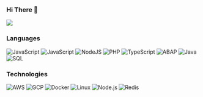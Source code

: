 ### Hi There 👋
[![](https://www.siddiquipro.com/dev.jpg)](https://www.siddiquipro.com/)

### Languages

![JavaScript](https://img.shields.io/badge/-JavaScript-aqua?&logo=JavaScript)
![JavaScript](https://img.shields.io/badge/-VueJS-aqua?&logo=Vue.js)
![NodeJS](https://img.shields.io/badge/-NodeJs-aqua?&logo=node.js)
![PHP](https://img.shields.io/badge/-PHP-aqua?&logo=PHP)
![TypeScript](https://img.shields.io/badge/-TypeScript-aqua?&logo=TypeScript)
![ABAP](https://img.shields.io/badge/-ABAP-aqua?&logo=SAP)
![Java](https://img.shields.io/badge/-Java-aqua?&logo=Java&logoColor=007396)
![SQL](https://img.shields.io/badge/-SQL-aqua?&logo=MySQL)

### Technologies

![AWS](https://img.shields.io/badge/-AWS-aqua?&logo=Amazon-AWS&logoColor=F90)
![GCP](https://img.shields.io/badge/-GCP-aqua?&logo=GCP)
![Docker](https://img.shields.io/badge/-Docker-aqua?&logo=Docker)
![Linux](https://img.shields.io/badge/-Linux-aqua?&logo=Linux)
![Node.js](https://img.shields.io/badge/-Node.js-aqua?&logo=node.js) 
![Redis](https://img.shields.io/badge/-Redis-aqua?&logo=Redis)
<!--
**mohammadsiddiqui/mohammadsiddiqui** is a ✨ _special_ ✨ repository because its `README.md` (this file) appears on your GitHub profile.

Here are some ideas to get you started:

- 🔭 I’m currently working on ...
- 🌱 I’m currently learning ...
- 👯 I’m looking to collaborate on ...
- 🤔 I’m looking for help with ...
- 💬 Ask me about ...
- 📫 How to reach me: ...
- 😄 Pronouns: ...
- ⚡ Fun fact: ...
-->

